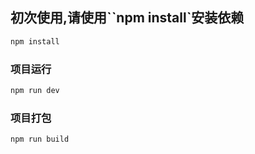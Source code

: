 ## 初次使用,请使用``npm install`安装依赖

```sh
npm install
```

### 项目运行

```sh
npm run dev
```

### 项目打包

```sh
npm run build
```
